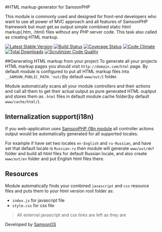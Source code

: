 #HTML markup generator for SamsonPHP

This module is commonly used and designed for front-end developers who want to use all power of MVC approach
and all features of SamsonPHP framework but must get as output simple combined static html markup(.htm, .html) files
without any PHP server code. This task also called as creating HTML markup.

[![Latest Stable Version](https://poser.pugx.org/samsonos/php_html/v/stable.svg)](https://packagist.org/packages/samsonos/php_html) 
[![Build Status](https://travis-ci.org/samsonos/php_html.png)](https://travis-ci.org/samsonos/php_html)
[![Coverage Status](https://img.shields.io/coveralls/samsonos/php_html.svg)](https://coveralls.io/r/samsonos/php_html?branch=master)
[![Code Climate](https://codeclimate.com/github/samsonos/php_html/badges/gpa.svg)](https://codeclimate.com/github/samsonos/php_html) 
[![Total Downloads](https://poser.pugx.org/samsonos/php_html/downloads.svg)](https://packagist.org/packages/samsonos/php_html)
[![Scrutinizer Code Quality](https://scrutinizer-ci.com/g/samsonos/php_html/badges/quality-score.png?b=master)](https://scrutinizer-ci.com/g/samsonos/php_html/?branch=master)

##Generating HTML markup from your project
To generate all your projects HTML markup pages you should visit ```http://domain.com/html``` page.
By default module is configured to put all HTML markup files into ```__SAMSON_PUBLIC_PATH.'out/```(by default ```www/out/```)
folder.

Module automatically scans all your module controllers and their actions and call all them to get their actual output
as pure generated HTML ouptput and stores them as ```.html``` files in default module cache folder(by default ```www/cache/html/```).

## Internalization support(i18n)
If you web-application uses [SamsonPHP i18n module](http://github.com/samsonos/php_i18n) all controller actions output would be
automatically generated for all supported locales. 

For example if have set two locales ```en-English``` and ```ru-Russian```, and have set that default locale is ```Russian-ru```
then module will generate ```www/out/def``` folder and build all html files for default Russian locale, and also create ```www/out/en```
folder and put English html files there.

## Resources
Module automatically finds your combined ```javascript``` and ```css``` resource files and puts them to your html version root folder as:
* ```index.js``` for javascript file
* ```style.css``` for css file
> All external javascript and css links are left as they are


Developed by [SamsonOS](http://samsonos.com/)
